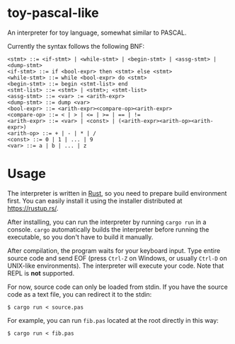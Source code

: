 # toy-pascal-like

An interpreter for toy language, somewhat similar to PASCAL.

Currently the syntax follows the following BNF:

```bnf
<stmt> ::= <if-stmt> | <while-stmt> | <begin-stmt> | <assg-stmt> | <dump-stmt>
<if-stmt> ::= if <bool-expr> then <stmt> else <stmt>
<while-stmt> ::= while <bool-expr> do <stmt>
<begin-stmt> ::= begin <stmt-list> end
<stmt-list> ::= <stmt> | <stmt>; <stmt-list>
<assg-stmt> ::= <var> := <arith-expr>
<dump-stmt> ::= dump <var>
<bool-expr> ::= <arith-expr><compare-op><arith-expr>
<compare-op> ::= < | > | <= | >= | == | !=
<arith-expr> ::= <var> | <const> | (<arith-expr><arith-op><arith-expr>)
<arith-op> ::= + | - | * | /
<const> ::= 0 | 1 | ... | 9
<var> ::= a | b | ... | z
```

# Usage

The interpreter is written in [Rust](https://www.rust-lang.org/ja), so you need to prepare build environment first. You can easily install it using the installer distributed at <https://rustup.rs/>.

After installing, you can run the interpreter by running `cargo run` in a console. `cargo` automatically builds the interpreter before running the executable, so you don't have to build it manually.

After compilation, the program waits for your keyboard input. Type entire source code and send EOF (press `Ctrl-Z` on Windows, or usually `Ctrl-D` on UNIX-like environments). The interpreter will execute your code. Note that REPL is **not** supported.

For now, source code can only be loaded from stdin. If you have the source code as a text file, you can redirect it to the stdin:

```
$ cargo run < source.pas
```

For example, you can run `fib.pas` located at the root directly in this way:

```
$ cargo run < fib.pas
```
